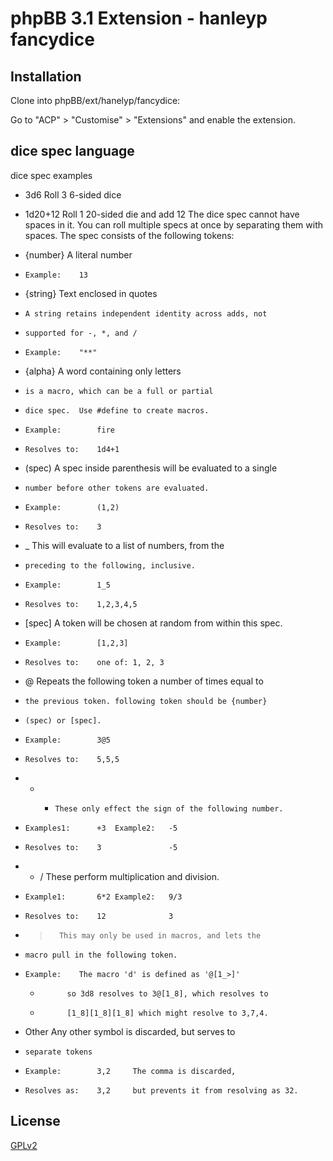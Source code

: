 # phpBB 3.1 Extension - hanleyp fancydice

## Installation

Clone into phpBB/ext/hanelyp/fancydice:

Go to "ACP" > "Customise" > "Extensions" and enable the extension.

## dice spec language

dice spec examples
-	3d6			Roll 3 6-sided dice
-	1d20+12		Roll 1 20-sided die and add 12
The dice spec cannot have spaces in it.	You can roll multiple specs
at once by separating them with spaces.
The spec consists of the following tokens:

-	{number}	A literal number
  -		Example:	13

-	{string}	Text enclosed in quotes
  -		A string retains independent identity across adds, not
  -		supported for -, *, and /
  -		Example:	"**"

-	{alpha}		A word containing only letters
  -		is a macro, which can be a full or partial
  -		dice spec.	Use #define to create macros.
  -		Example:		fire
  -		Resolves to:	1d4+1

-	(spec)		A spec inside parenthesis will be evaluated to a single
  -		number before other tokens are evaluated.
  -		Example:		(1,2)
  -		Resolves to:	3

-	_		This will evaluate to a list of numbers, from the
  -		preceding to the following, inclusive.
  -		Example:		1_5
  -		Resolves to:	1,2,3,4,5

-	[spec]		A token will be chosen at random from within this spec.
  -		Example:		[1,2,3]
  -		Resolves to:	one of:	1, 2, 3

-	@		Repeats the following token a number of times equal to
  -		the previous token.	following token should be {number}
  -		(spec) or [spec].
  -		Example:		3@5
  -		Resolves to:	5,5,5

-	+ -		These only effect the sign of the following number.
  -		Examples1:		+3	Example2:	-5
  -		Resolves to:	3				-5

-	* /		These perform multiplication and division.
  -		Example1:		6*2	Example2:	9/3
  -		Resolves to:	12				3

-	>		This may only be used in macros, and lets the
  -		macro pull in the following token.
  -		Example:	The macro 'd' is defined as '@[1_>]'
    -			so 3d8 resolves to 3@[1_8], which resolves to
    -			[1_8][1_8][1_8] which might resolve to 3,7,4.

-	Other	Any other symbol is discarded,	but serves to
  -		separate tokens
  -		Example:		3,2		The comma is discarded,
  -		Resolves as:	3,2		but prevents it from resolving as 32.
		
## License

[GPLv2](license.txt)
